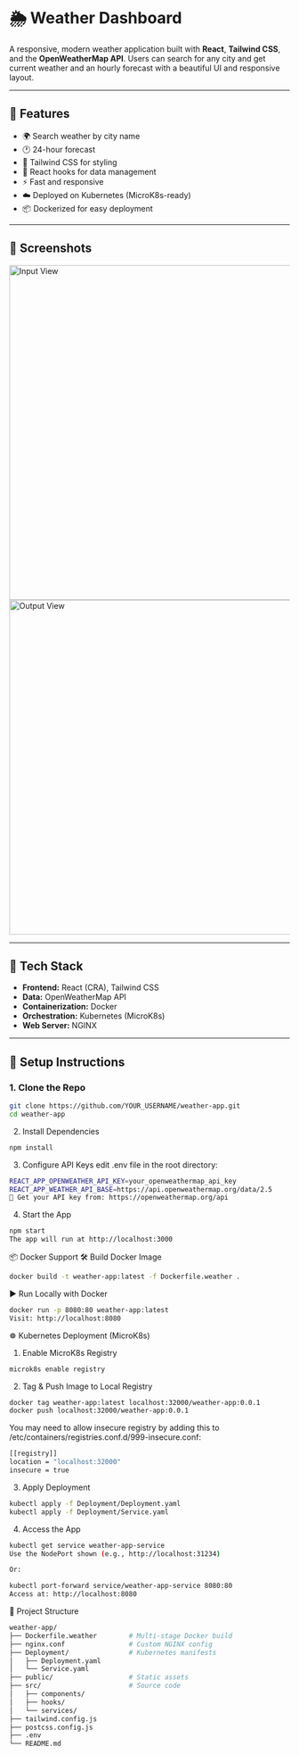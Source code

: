 # 🌦️ Weather Dashboard

A responsive, modern weather application built with **React**, **Tailwind CSS**, and the **OpenWeatherMap API**. Users can search for any city and get current weather and an hourly forecast with a beautiful UI and responsive layout.

---

## 🚀 Features

- 🌍 Search weather by city name
- 🕐 24-hour forecast 
- 🎨 Tailwind CSS for styling
- 🔄 React hooks for data management
- ⚡ Fast and responsive
- ☁️ Deployed on Kubernetes (MicroK8s-ready)
- 📦 Dockerized for easy deployment

---

## 📸 Screenshots

<!-- You can add screenshots here -->
<img src="Images/input.png" alt="Input View" width="600"/>
<img src="Images/output.png" alt="Output View" width="600"/>

---

## 🧪 Tech Stack

- **Frontend:** React (CRA), Tailwind CSS
- **Data:** OpenWeatherMap API
- **Containerization:** Docker
- **Orchestration:** Kubernetes (MicroK8s)
- **Web Server:** NGINX

---

## 🔧 Setup Instructions

### 1. Clone the Repo

```bash
git clone https://github.com/YOUR_USERNAME/weather-app.git
cd weather-app
```
2. Install Dependencies
```bash
npm install
```
3. Configure API Keys
edit .env file in the root directory:
```bash
REACT_APP_OPENWEATHER_API_KEY=your_openweathermap_api_key
REACT_APP_WEATHER_API_BASE=https://api.openweathermap.org/data/2.5
🔐 Get your API key from: https://openweathermap.org/api
```
4. Start the App
```bash
npm start
The app will run at http://localhost:3000
```
📦 Docker Support
🛠️ Build Docker Image
```bash
docker build -t weather-app:latest -f Dockerfile.weather .
```
▶️ Run Locally with Docker
```bash
docker run -p 8080:80 weather-app:latest
Visit: http://localhost:8080
```
☸️ Kubernetes Deployment (MicroK8s)
1. Enable MicroK8s Registry
```bash
microk8s enable registry
```
2. Tag & Push Image to Local Registry
```bash
docker tag weather-app:latest localhost:32000/weather-app:0.0.1
docker push localhost:32000/weather-app:0.0.1
```
You may need to allow insecure registry by adding this to /etc/containers/registries.conf.d/999-insecure.conf:
```bash
[[registry]]
location = "localhost:32000"
insecure = true
```
3. Apply Deployment
```bash
kubectl apply -f Deployment/Deployment.yaml
kubectl apply -f Deployment/Service.yaml
```
4. Access the App
```bash
kubectl get service weather-app-service
Use the NodePort shown (e.g., http://localhost:31234)

Or:

kubectl port-forward service/weather-app-service 8080:80
Access at: http://localhost:8080
```
📁 Project Structure
```bash
weather-app/
├── Dockerfile.weather        # Multi-stage Docker build
├── nginx.conf                # Custom NGINX config
├── Deployment/               # Kubernetes manifests
│   ├── Deployment.yaml
│   └── Service.yaml
├── public/                   # Static assets
├── src/                      # Source code
│   ├── components/
│   ├── hooks/
│   └── services/
├── tailwind.config.js
├── postcss.config.js
├── .env
└── README.md
